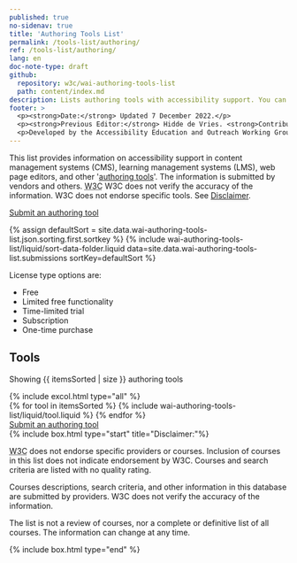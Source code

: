 ```yaml
---
published: true
no-sidenav: true
title: 'Authoring Tools List'
permalink: /tools-list/authoring/
ref: /tools-list/authoring/
lang: en
doc-note-type: draft
github:
  repository: w3c/wai-authoring-tools-list
  path: content/index.md
description: Lists authoring tools with accessibility support. You can filter to find courses matching your specific interests.
footer: >
  <p><strong>Date:</strong> Updated 7 December 2022.</p>
  <p><strong>Previous Editor:</strong> Hidde de Vries. <strong>Contributors:</strong> Steve Lee, Shawn Lawton Henry, Kevin White, and <a href="https://www.w3.org/groups/wg/eowg/participants">EOWG Participants</a>.</p>
  <p>Developed by the Accessibility Education and Outreach Working Group (<a href="https://www.w3.org/groups/wg/eowg">EOWG</a>). Developed as part of the <a href="https://www.w3.org/WAI/about/projects/wai-guide/">WAI-Guide project</a>, co-funded by the European Commission.</p>
---
```


<!-- markdownlint-disable no-inline-html -->

<style>
  {% include wai-authoring-tools-list/css/styles.css %}
</style>

  <div class="header-sup">
        <p>This list provides information on accessibility support in content management systems (CMS), learning management systems (LMS), web page editors, and other '<a href="https://www.w3.org/WAI/standards-guidelines/atag/#who-atag-is-for">authoring tools</a>'. The information is submitted by vendors and others. <abbr title="World Wide Web Consortium">W3C</abbr> W3C does not verify the accuracy of the information. W3C does not endorse specific tools. See <a href="#disclaimer">Disclaimer</a>.</p>
        <a class="button button-more submit-a-tool" href="submit-a-tool"><span>Submit an authoring tool</span></a>
</div> 

  {% assign defaultSort = site.data.wai-authoring-tools-list.json.sorting.first.sortkey %}
  {% include wai-authoring-tools-list/liquid/sort-data-folder.liquid data=site.data.wai-authoring-tools-list.submissions sortKey=defaultSort %}
  <div id="app" >

  <div id="left-col" class="tools-filters">
    <p>License type options are:</p>
    <ul>
      <li>Free</li>
      <li>Limited free functionality</li>
      <li>Time-limited trial</li>
      <li>Subscription</li>
      <li>One-time purchase</li>
    </ul>
<!--
    <form data-filter-form action="...">
      <h2 class="filters_title">Filters</h2>
      {% for filter in site.data.wai-authoring-tools-list.json.filters %}
      <fieldset id="{{ filter.id }}">
        <legend>{{ filter.name }}</legend>
        {% for option in filter.options %}
        <div class="tools-filters__filter">
          <input type="{{ filter.type }}" id="filter-{{ option.id }}" name="{{ option.id }}" />
          <label for="filter-{{ option.id }}">{{ option.name }}</label>
        </div>
        {% endfor %}
      </fieldset>
      {% endfor %}
      <button>Filter</button>
    </form>
-->
  </div>
  <div style="width:100%" class="tools-tools">
    <h2>Tools</h2>
    <div role="alert">
      <p class="status status-busy" hidden>Loading tools…</p>
      <p class="status status-failure" hidden>something went wrong…</p>
    </div>
      <p>Showing {{ itemsSorted | size }} authoring tools</p>
      {% include excol.html type="all" %}
      <div id="tools-list">
        {% for tool in itemsSorted %}
          {% include wai-authoring-tools-list/liquid/tool.liquid %}
        {% endfor %}
    </div>
  </div>

  <div class="button-submit-end">
  <a class="button button-more submit-a-tool" href="submit-a-tool"><span>Submit an authoring tool</span></a>
  </div>
  
  <div id="disclaimer">
  {% include box.html type="start" title="Disclaimer:"%}
  <p><abbr title="World Wide Web Consortium">W3C</abbr> does not endorse specific providers or courses. Inclusion of courses in this list does not indicate endorsement by W3C. Courses and search criteria are listed with no quality rating.</p>
  <p>Courses descriptions, search criteria, and other information in this database are submitted by providers. W3C does not verify the accuracy of the information.</p>
  <p>The list is not a review of courses, nor a complete or definitive list of all courses. The information can change at any time.</p>
  {% include box.html type="end" %}
  </div>

  <script>
    {% include wai-authoring-tools-list/js/tools.js %}
  </script>
